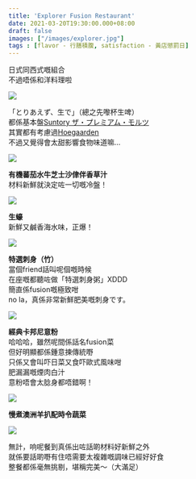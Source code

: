 ```yaml
---
title: 'Explorer Fusion Restaurant'
date: 2021-03-20T19:30:00.000+08:00
draft: false
images: ["/images/explorer.jpg"]
tags : [flavor - 行膳積腹, satisfaction - 黃店懲罰日]
---
```


日式同西式嘅組合  
不過唔係和洋料理啦  

![](/images/explorer1.jpg)

「とりあえず、生で」（總之先嚟杯生啤）   
都係基本盤[Suntory ザ・プレミアム・モルツ](https://hidie.net/suntorypremium/)  
其實都有考慮過[Hoegaarden](https://hidie.net/hoegaarden/)  
不過又覺得會太甜影響食物味道嘛...

![](/images/explorer2.jpg)

**有機蕃茄水牛芝士沙侓伴香草汁**  
材料新鮮就決定咗一切嘅冷盤！  

![](/images/explorer3.jpg)

**生蠔**  
新鮮又鹹香海水味，正爆！  

![](/images/explorer.jpg)

**特選刺身（竹）**  
當個friend話叫呢個嘅時候  
在座嘅都聽咗做「特選刺身粥」XDDD  
簡直係fusion嘅極致咁  
no la，真係非常新鮮肥美嘅刺身です。  

![](/images/explorer4.jpg)

**經典卡邦尼意粉**  
哈哈哈，雖然呢間係話名fusion菜  
但好明顯都係鍾意揀傳統嘢  
只係又會叫吓日菜又食吓歐式風味咁  
肥漏漏嘅煙肉白汁  
意粉唔會太腍身都唔錯啊！  

![](/images/explorer5.jpg)

**慢煮澳洲羊扒配時令蔬菜**  

![](/images/explorer6.jpg)

無計，响呢餐到真係出咗話啲材料好新鮮之外  
就係要話啲嘢有住唔需要太複雜嘅調味已經好好食  
整餐都係毫無挑剔，堪稱完美～（大滿足）  
